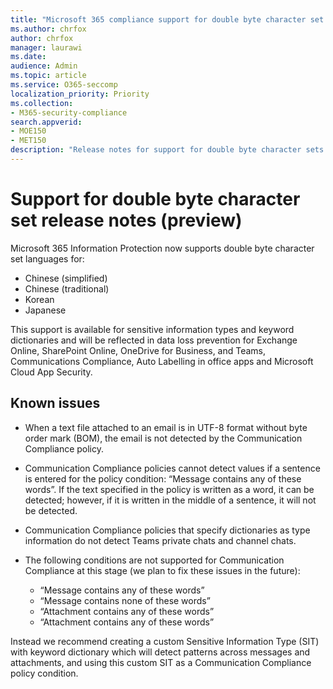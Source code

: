 ```yaml
---
title: "Microsoft 365 compliance support for double byte character set release notes"
ms.author: chrfox
author: chrfox
manager: laurawi
ms.date: 
audience: Admin
ms.topic: article
ms.service: O365-seccomp
localization_priority: Priority
ms.collection: 
- M365-security-compliance
search.appverid: 
- MOE150
- MET150
description: "Release notes for support for double byte character sets."
---
```


# Support for double byte character set release notes (preview)

 Microsoft 365 Information Protection now supports double byte character set languages for:

- Chinese (simplified)
- Chinese (traditional)
- Korean
- Japanese

This support is available for sensitive information types and keyword dictionaries and will be reflected in data loss prevention for Exchange Online, SharePoint Online, OneDrive for Business, and Teams, Communications Compliance, Auto Labelling in office apps and Microsoft Cloud App Security.

## Known issues

- When a text file attached to an email is in UTF-8 format without byte order mark (BOM), the email is not detected by the Communication Compliance policy.

- Communication Compliance policies cannot detect values if a sentence is entered for the policy condition: “Message contains any of these words”. If the text specified in the policy is written as a word, it can be detected; however, if it is written in the middle of a sentence, it will not be detected.

- Communication Compliance policies that specify dictionaries as type information do not detect Teams private chats and channel chats.

- The following conditions are not supported for Communication Compliance at this stage (we plan to fix these issues in the future): 
  - “Message contains any of these words”
  - “Message contains none of these words”
  - “Attachment contains any of these words”
  - “Attachment contains any of these words”

Instead we recommend creating a custom Sensitive Information Type (SIT) with keyword dictionary which will detect patterns across messages and attachments, and using this custom SIT as a Communication Compliance policy condition.


